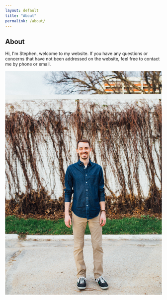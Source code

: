 ```yaml
---
layout: default
title: "About"
permalink: /about/
---
```

## About

Hi, I'm Stephen, welcome to my website. If you have any questions or concerns that have not been addressed on the website, feel free to contact me by phone or email.

![Stephen Klatt, MPT|70%](https://github.com/klattphysio/klattphysio.github.io/blob/master/_pictures/Stephen_50.jpg?raw=true "Stephen Klatt, MPT")
